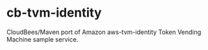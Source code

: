 cb-tvm-identity
================

CloudBees/Maven port of Amazon aws-tvm-identity Token Vending Machine sample service.